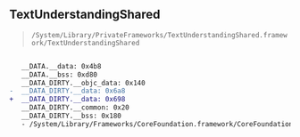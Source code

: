 ## TextUnderstandingShared

> `/System/Library/PrivateFrameworks/TextUnderstandingShared.framework/TextUnderstandingShared`

```diff

   __DATA.__data: 0x4b8
   __DATA.__bss: 0xd80
   __DATA_DIRTY.__objc_data: 0x140
-  __DATA_DIRTY.__data: 0x6a8
+  __DATA_DIRTY.__data: 0x698
   __DATA_DIRTY.__common: 0x20
   __DATA_DIRTY.__bss: 0x180
   - /System/Library/Frameworks/CoreFoundation.framework/CoreFoundation

```
